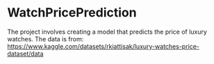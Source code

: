 # WatchPricePrediction
The project involves creating a model that predicts the price of luxury watches. 
The data is from: https://www.kaggle.com/datasets/rkiattisak/luxury-watches-price-dataset/data 
